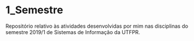 # 1_Semestre
Repositório relativo às atividades desenvolvidas por mim nas disciplinas do semestre 2019/1 de Sistemas de Informação da UTFPR.
